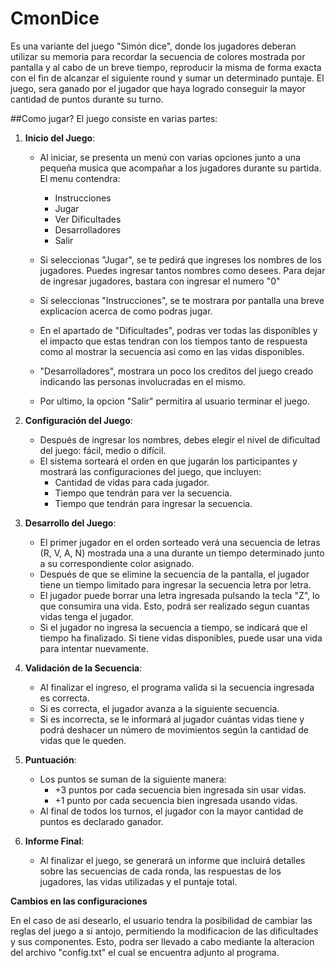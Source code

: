 # CmonDice
Es una variante del juego "Simón dice", donde los jugadores deberan utilizar su memoria para recordar la secuencia de colores mostrada por pantalla y al cabo de un breve tiempo, reproducir la misma de forma exacta con el fin de alcanzar el siguiente round y sumar un determinado puntaje. El juego, sera ganado por el jugador que haya logrado conseguir la mayor cantidad de puntos durante su turno.

##Como jugar?
El juego consiste en varias partes:

1. **Inicio del Juego**:
   - Al iniciar, se presenta un menú con varias opciones junto a una pequeña musica que acompañar a los jugadores durante su partida. El menu contendra: 
     - Instrucciones
     - Jugar
     - Ver Dificultades
     - Desarrolladores
     - Salir
       
   - Si seleccionas "Jugar", se te pedirá que ingreses los nombres de los jugadores. Puedes ingresar tantos nombres como desees. Para dejar de ingresar jugadores, bastara con           ingresar el numero "0"
   - Si seleccionas "Instrucciones", se te mostrara por pantalla una breve explicacion acerca de como podras jugar.
   - En el apartado de "Dificultades", podras ver todas las disponibles y el impacto que estas tendran con los tiempos tanto de respuesta como al mostrar la secuencia asi como en       las vidas disponibles.
   - "Desarrolladores", mostrara un poco los creditos del juego creado indicando las personas involucradas en el mismo.
   - Por ultimo, la opcion "Salir" permitira al usuario terminar el juego.

2. **Configuración del Juego**:
   - Después de ingresar los nombres, debes elegir el nivel de dificultad del juego: fácil, medio o difícil.
   - El sistema sorteará el orden en que jugarán los participantes y mostrará las configuraciones del juego, que incluyen:
     - Cantidad de vidas para cada jugador.
     - Tiempo que tendrán para ver la secuencia.
     - Tiempo que tendrán para ingresar la secuencia.

3. **Desarrollo del Juego**:
   - El primer jugador en el orden sorteado verá una secuencia de letras (R, V, A, N) mostrada una a una durante un tiempo determinado junto a su correspondiente color asignado.
   - Después de que se elimine la secuencia de la pantalla, el jugador tiene un tiempo limitado para ingresar la secuencia letra por letra.
   - El jugador puede borrar una letra ingresada pulsando la tecla "Z", lo que consumira una vida. Esto, podrá ser realizado segun cuantas vidas tenga el jugador.
   - Si el jugador no ingresa la secuencia a tiempo, se indicará que el tiempo ha finalizado. Si tiene vidas disponibles, puede usar una vida para intentar nuevamente.

4. **Validación de la Secuencia**:
   - Al finalizar el ingreso, el programa valida si la secuencia ingresada es correcta.
   - Si es correcta, el jugador avanza a la siguiente secuencia.
   - Si es incorrecta, se le informará al jugador cuántas vidas tiene y podrá deshacer un número de movimientos según la cantidad de vidas que le queden.

5. **Puntuación**:
   - Los puntos se suman de la siguiente manera:
     - +3 puntos por cada secuencia bien ingresada sin usar vidas.
     - +1 punto por cada secuencia bien ingresada usando vidas.
   - Al final de todos los turnos, el jugador con la mayor cantidad de puntos es declarado ganador.

6. **Informe Final**:
   - Al finalizar el juego, se generará un informe que incluirá detalles sobre las secuencias de cada ronda, las respuestas de los jugadores, las vidas utilizadas y el puntaje         total.

  
**Cambios en las configuraciones**

En el caso de asi desearlo, el usuario tendra la posibilidad de cambiar las reglas del juego a si antojo, permitiendo la modificacion de las dificultades y sus componentes. Esto, podra ser llevado a cabo mediante la alteracion del archivo "config.txt" el cual se encuentra adjunto al programa.


